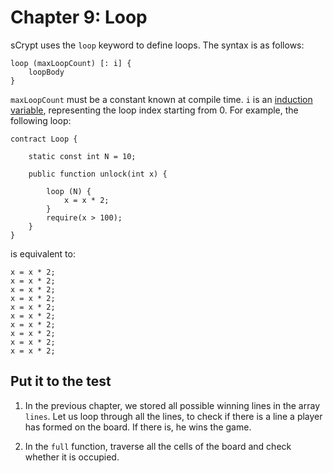 # Chapter 9: Loop

sCrypt uses the `loop` keyword to define loops. The syntax is as follows:

```
loop (maxLoopCount) [: i] {
    loopBody
}
```

`maxLoopCount` must be a constant known at compile time. `i` is an [induction variable](https://scryptdoc.readthedocs.io/en/latest/loop.html#induction-variable), representing the loop index starting from 0. For example, the following loop:


```solidity
contract Loop {
    
    static const int N = 10;
    
    public function unlock(int x) {
    
        loop (N) {
            x = x * 2;
        }
        require(x > 100);
    }
}
```

is equivalent to:

```solidity
x = x * 2;
x = x * 2;
x = x * 2;
x = x * 2;
x = x * 2;
x = x * 2;
x = x * 2;
x = x * 2;
x = x * 2;
x = x * 2;
```

## Put it to the test

1. In the previous chapter, we stored all possible winning lines in the array `lines`. Let us loop through all the lines, to check if there is a line a player has formed on the board. If there is, he wins the game.

2. In the `full` function, traverse all the cells of the board and check whether it is occupied.
